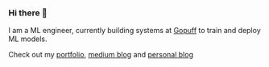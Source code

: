 ### Hi there 👋

I am a ML engineer, currently building systems at [Gopuff](https://www.gopuff.com/) to train and deploy ML models. 

Check out my [portfolio](https://sowmyay.github.io/), [medium blog](https://medium.com/ml-cheat-sheet) and [personal blog](https://sowmya.de/)

<!--
**sowmyay/sowmyay** is a ✨ _special_ ✨ repository because its `README.md` (this file) appears on your GitHub profile.

Here are some ideas to get you started:

- 🔭 I’m currently working on ...
- 🌱 I’m currently learning ...
- 👯 I’m looking to collaborate on ...
- 🤔 I’m looking for help with ...
- 💬 Ask me about ...
- 📫 How to reach me: ...
- 😄 Pronouns: ...
- ⚡ Fun fact: ...
-->
